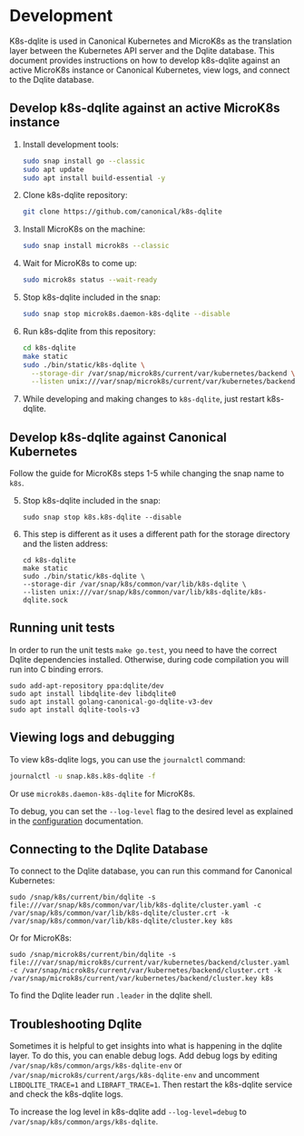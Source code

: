 # Development

K8s-dqlite is used in Canonical Kubernetes and MicroK8s as the translation layer between the
Kubernetes API server and the Dqlite database. This document provides instructions on how to
develop k8s-dqlite against an active MicroK8s instance or Canonical Kubernetes, view logs,
and connect to the Dqlite database.

## Develop k8s-dqlite against an active MicroK8s instance

1. Install development tools:

    ```bash
    sudo snap install go --classic
    sudo apt update
    sudo apt install build-essential -y
    ```

2. Clone k8s-dqlite repository:

    ```bash
    git clone https://github.com/canonical/k8s-dqlite
    ```

3. Install MicroK8s on the machine:

    ```bash
    sudo snap install microk8s --classic
    ```

4. Wait for MicroK8s to come up:

    ```bash
    sudo microk8s status --wait-ready
    ```

5. Stop k8s-dqlite included in the snap:

    ```bash
    sudo snap stop microk8s.daemon-k8s-dqlite --disable
    ```

6. Run k8s-dqlite from this repository:

    ```bash
    cd k8s-dqlite
    make static
    sudo ./bin/static/k8s-dqlite \
      --storage-dir /var/snap/microk8s/current/var/kubernetes/backend \
      --listen unix:///var/snap/microk8s/current/var/kubernetes/backend/k8s-dqlte.sock:12379
    ```

7. While developing and making changes to `k8s-dqlite`, just restart k8s-dqlite.

## Develop k8s-dqlite against Canonical Kubernetes

Follow the guide for MicroK8s steps 1-5 while changing the snap name to `k8s`.

5. Stop k8s-dqlite included in the snap:

    ```
    sudo snap stop k8s.k8s-dqlite --disable
    ```

6. This step is different as it uses a different path for the storage directory and the listen address:

    ```
    cd k8s-dqlite
    make static
    sudo ./bin/static/k8s-dqlite \
    --storage-dir /var/snap/k8s/common/var/lib/k8s-dqlite \
    --listen unix:///var/snap/k8s/common/var/lib/k8s-dqlite/k8s-dqlite.sock
    ```

## Running unit tests

In order to run the unit tests `make go.test`, you need to have the correct Dqlite dependencies installed.
Otherwise, during code compilation you will run into C binding errors.

```
sudo add-apt-repository ppa:dqlite/dev
sudo apt install libdqlite-dev libdqlite0
sudo apt install golang-canonical-go-dqlite-v3-dev
sudo apt install dqlite-tools-v3
```

## Viewing logs and debugging

To view k8s-dqlite logs, you can use the `journalctl` command:

```bash
journalctl -u snap.k8s.k8s-dqlite -f
```

Or use `microk8s.daemon-k8s-dqlite` for MicroK8s.

To debug, you can set the `--log-level` flag to the desired level as explained in the [configuration](configuration.md) documentation.

## Connecting to the Dqlite Database

To connect to the Dqlite database, you can run this command for Canonical Kubernetes:

```
sudo /snap/k8s/current/bin/dqlite -s file:///var/snap/k8s/common/var/lib/k8s-dqlite/cluster.yaml -c /var/snap/k8s/common/var/lib/k8s-dqlite/cluster.crt -k /var/snap/k8s/common/var/lib/k8s-dqlite/cluster.key k8s
```

Or for MicroK8s:

```
sudo /snap/microk8s/current/bin/dqlite -s file:///var/snap/microk8s/current/var/kubernetes/backend/cluster.yaml -c /var/snap/microk8s/current/var/kubernetes/backend/cluster.crt -k /var/snap/microk8s/current/var/kubernetes/backend/cluster.key k8s
```

To find the Dqlite leader run `.leader` in the dqlite shell.

## Troubleshooting Dqlite

Sometimes it is helpful to get insights into what is happening in the dqlite layer.
To do this, you can enable debug logs. Add debug logs by editing
`/var/snap/k8s/common/args/k8s-dqlite-env` or `/var/snap/microk8s/current/args/k8s-dqlite-env` and uncomment `LIBDQLITE_TRACE=1` and `LIBRAFT_TRACE=1`. Then restart the k8s-dqlite service and check the k8s-dqlite logs.

To increase the log level in k8s-dqlite add ``--log-level=debug`` to
``/var/snap/k8s/common/args/k8s-dqlite``.
